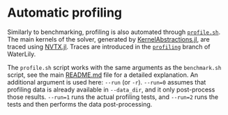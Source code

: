 # Automatic profiling

Similarly to benchmarking, profiling is also automated through [`profile.sh`](profile.sh). The main kernels of the solver, generated by [KernelAbstractions.jl](https://github.com/JuliaGPU/KernelAbstractions.jl), are traced using [NVTX.jl](https://github.com/JuliaGPU/NVTX.jl). Traces are introduced in the [`profiling`](https://github.com/WaterLily-jl/WaterLily.jl/tree/profiling) branch of WaterLily.

The `profile.sh` script works with the same arguments as the `benchmark.sh` script, see the main [README.md](README.md) file for a detailed explanation. An additional argument is used here: `--run` (or `-r`). `--run=0` assumes that profiling data is already available in `--data_dir`, and it only post-process those results. `--run=1` runs the actual profiling tests, and `--run=2` runs the tests and then performs the data post-processing.